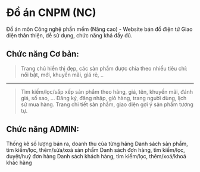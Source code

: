 # Đồ án CNPM (NC)
Đồ án môn Công nghệ phần mềm (Nâng cao) - Website bán đồ điện tử
Giao diện thân thiện, dễ sử dụng, chức năng khá đầy đủ.

## Chức năng **Cơ bản**:

> Trang chủ hiển thị đẹp, các sản phẩm được chia theo nhiều tiêu chí: nổi bật, mới, khuyến mãi, giá rẻ, ..
***
> Tìm kiếm/lọc/sắp xếp sản phẩm theo hãng, giá, tên, khuyến mãi, đánh giá, số sao, ...
Đăng ký, đăng nhập, giỏ hàng, trang người dùng, lịch sử mua hàng.
Trang chi tiết sản phẩm, giao diện gợi ý sản phẩm tương tự.

## Chức năng **ADMIN**:

Thống kê số lượng bán ra, doanh thu của từng hãng
Danh sách sản phẩm, tìm kiếm/lọc, thêm/sửa/xoá sản phẩm
Danh sách đơn hàng, tìm kiếm/lọc, duyệt/huỷ đơn hàng
Danh sách khách hàng, tìm kiếm/lọc, thêm/xoá/khoá khác hàng
